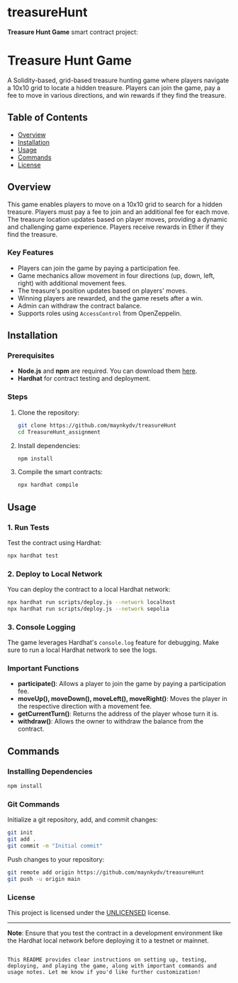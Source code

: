 # treasureHunt
**Treasure Hunt Game** smart contract project:

# Treasure Hunt Game

A Solidity-based, grid-based treasure hunting game where players navigate a 10x10 grid to locate a hidden treasure. Players can join the game, pay a fee to move in various directions, and win rewards if they find the treasure.

## Table of Contents
- [Overview](#overview)
- [Installation](#installation)
- [Usage](#usage)
- [Commands](#commands)
- [License](#license)

## Overview
This game enables players to move on a 10x10 grid to search for a hidden treasure. Players must pay a fee to join and an additional fee for each move. The treasure location updates based on player moves, providing a dynamic and challenging game experience. Players receive rewards in Ether if they find the treasure.

### Key Features
- Players can join the game by paying a participation fee.
- Game mechanics allow movement in four directions (up, down, left, right) with additional movement fees.
- The treasure's position updates based on players' moves.
- Winning players are rewarded, and the game resets after a win.
- Admin can withdraw the contract balance.
- Supports roles using `AccessControl` from OpenZeppelin.

## Installation
### Prerequisites
- **Node.js** and **npm** are required. You can download them [here](https://nodejs.org/).
- **Hardhat** for contract testing and deployment.

### Steps
1. Clone the repository:
    ```bash
    git clone https://github.com/maynkydv/treasureHunt
    cd TreasureHunt_assignment
    ```

2. Install dependencies:
    ```bash
    npm install
    ```

3. Compile the smart contracts:
    ```bash
    npx hardhat compile
    ```

## Usage

### 1. Run Tests
Test the contract using Hardhat:
```bash
npx hardhat test
```

### 2. Deploy to Local Network
You can deploy the contract to a local Hardhat network:
```bash
npx hardhat run scripts/deploy.js --network localhost
npx hardhat run scripts/deploy.js --network sepolia
```

### 3. Console Logging
The game leverages Hardhat's `console.log` feature for debugging. Make sure to run a local Hardhat network to see the logs.

### Important Functions
- **participate()**: Allows a player to join the game by paying a participation fee.
- **moveUp(), moveDown(), moveLeft(), moveRight()**: Moves the player in the respective direction with a movement fee.
- **getCurrentTurn()**: Returns the address of the player whose turn it is.
- **withdraw()**: Allows the owner to withdraw the balance from the contract.

## Commands

### Installing Dependencies
```bash
npm install
```

### Git Commands
Initialize a git repository, add, and commit changes:
```bash
git init
git add .
git commit -m "Initial commit"
```

Push changes to your repository:
```bash
git remote add origin https://github.com/maynkydv/treasureHunt
git push -u origin main
```

### License
This project is licensed under the [UNLICENSED](LICENSE) license.

---

**Note**: Ensure that you test the contract in a development environment like the Hardhat local network before deploying it to a testnet or mainnet.
```

This README provides clear instructions on setting up, testing, deploying, and playing the game, along with important commands and usage notes. Let me know if you'd like further customization!